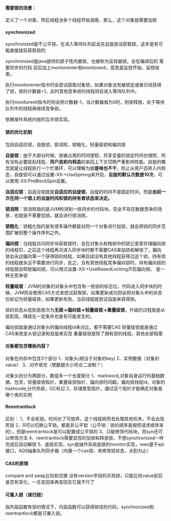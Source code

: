 

#### 需要锁的场景：
定义了一个对象，然后线程池多个线程开始调用，那么，这个对象就需要加锁

#### synchronized

synchronized是不公平锁，在进入等待队列前会先自旋尝试获取锁，这步是有可能直接提前获取锁的

synchronized是java提供的原子性内置锁，也被称为监视器锁。会在编译后的 需要同步的代码 前后加上monitorenter和monitorexit，意思是监控开始，监控结束。 

执行monitorenter指令时会尝试获取对象锁，如果对象没有被锁定或者已经获得了锁，锁的计数器+1。此时其他竞争锁的线程则会进入等待队列中。

执行monitorexit指令时则会把计数器-1，当计数器值为0时，则锁释放，处于等待队列中的线程再继续竞争锁。


依赖操作系统内层的互斥锁实现。


#### 锁的优化机制

包括自适应锁，自旋锁，锁消除，锁粗化，轻量级锁和偏向锁

**自旋锁**：由于大部分时候，锁被占用的时间很短，共享变量的锁定时间也很短，所有没有必要挂起线程，**用户态和内核态**的来回上下文切换严重影响性能。自旋的概念就是让线程执行一个忙循环，可以理解为就**是啥也不干**，防止从用户态转入内核态，自旋锁可以通过设置-XX:+UseSpining来开启，**自旋的默认次数是10次**，可以使用-XX:PreBlockSpin设置。

**自适应锁**：自适应锁就是**自适应的自旋锁**，自旋的时间不是固定时间，而是**由前一次在同一个锁上的自旋时间和锁的持有者状态来决定。**

**锁消除**：锁消除指的是JVM检测到一些同步的代码块，完全不存在数据竞争的场景，也就是不需要加锁，就会进行锁消除。

**锁粗化**：锁粗化指的是有很多操作都是对同一个对象进行加锁，就会把锁的同步范围扩展到整个操作序列之外。

**偏向锁**：当线程访问同步块获取锁时，会在对象头和栈帧中的锁记录里存储偏向锁的线程ID，之后这个线程再次进入同步块时都不需要CAS来加锁和解锁了，偏向锁会永远偏向第一个获得锁的线程，如果后续没有其他线程获得过这个锁，持有锁的线程就永远不需要进行同步，反之，当有其他线程竞争偏向锁时，持有偏向锁的线程就会释放偏向锁。可以用过设置-XX:+UseBiasedLocking开启偏向锁。
             是一种无竞争锁

**轻量级锁**：JVM的对象的对象头中包含有一些锁的标志位，代码进入同步块的时候，JVM将会使用CAS方式来尝试获取锁，如果更新成功则会把对象头中的状态位标记为轻量级锁，如果更新失败，当前线程就尝试自旋来获得锁。

锁的状态从低到高依次为**无锁->偏向锁->轻量级锁->重量级锁**，升级的过程就是从低到高，降级在一定条件也是有可能发生的。

偏向锁就是通过对象头的偏向线程id来对比，都不需要CAS
轻量级锁就是通过CAS来改变头锁记录和自旋来实现
重量级锁是除了拥有锁的线程，其他全部阻塞


#### 对象都包含哪些内容？

对象在内存中包含3个部分
1、对象头(相当于对象的key)
2、实例数据（对象的value）
3、对齐填充（使数据大小符合二进制？）

对象头则分为两部分，数组多一个长度部分
1、markword,对象自身运行的基础数据，包含，轻量级锁指针，重量级锁指针，偏向锁时间戳，偏向锁线程id，对象的hashcode,分代年龄，GC标记
2、存储类型指针，通过这个指针才能确定对象是哪个类的实例

#### Reentrantlock
区别：
1、不会死锁。时间长了可放弃，这个线程转而去处理其他任务，不会出现死锁
2、R可以切换公平锁。都是非公平锁（公平锁：锁的顺序是按照请求顺序来的），但是reentrantlock是可以配置成公平锁的
3、只能修饰代码块，而syn还可以修饰方法
4、reentrantlock需要显性的加锁和释放锁，不想synchronized一样完成后自动解锁
5、底层实现，syn是操作系统底层的monitor实现，reen基于api接口，AQS抽象队列同步器（内置一个cas锁，来修改锁状态，点到为止）

#### CAS的原理

compare and swap比较和交换
没有version字段的乐观锁，只能比较value前后是否有变化，一旦变回来再变回去它就不行了

#### 可重入锁（递归锁）

指外层函数有锁的情况下，内层函数可以获得锁住的代码，synchronized和reentrantlock都是可重入锁。